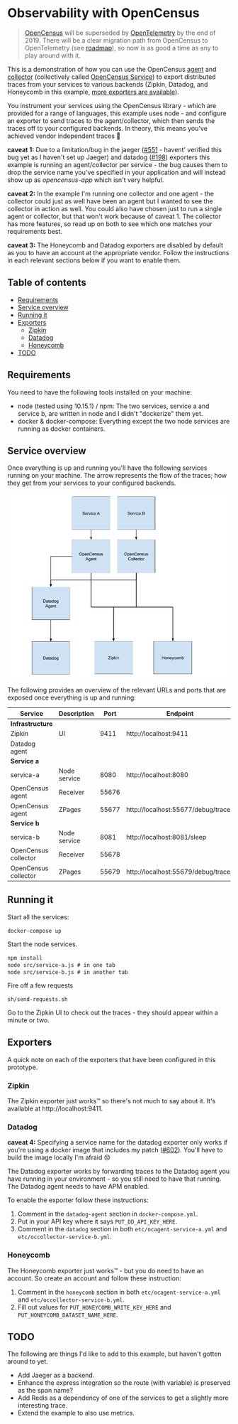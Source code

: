 # Observability with OpenCensus

> [OpenCensus] will be superseded by [OpenTelemetry] by the end of 2019. There will be a clear migration path from OpenCensus to OpenTelemetry (see [roadmap]), so now is as good a time as any to play around with it.

This is a demonstration of how you can use the OpenCensus [agent] and [collector] (collectively called [OpenCensus Service]) to export distributed traces from your services to various backends (Zipkin, Datadog, and Honeycomb in this example, [more exporters are available][exporters]).

You instrument your services using the OpenCensus library - which are provided for a range of languages, this example uses node - and configure an exporter to send traces to the agent/collector, which then sends the traces off to your configured backends. In theory, this means you've achieved vendor independent traces 🎉

**caveat 1:** Due to a limitation/bug in the jaeger ([#551] - havent' verified this bug yet as I haven't set up Jaeger) and datadog ([#198]) exporters this example is running an agent/collector per service - the bug causes them to drop the service name you've specified in your application and will instead show up as *opencensus-app* which isn't very helpful.

**caveat 2:** In the example I'm running one collector and one agent - the collector could just as well have been an agent but I wanted to see the collector in action as well. You could also have chosen just to run a single agent or collector, but that won't work because of caveat 1. The collector has more features, so read up on both to see which one matches your requirements best.

**caveat 3:** The Honeycomb and Datadog exporters are disabled by default as you to have an account at the appropriate vendor. Follow the instructions in each relevant sections below if you want to enable them.

## Table of contents

- [Requirements](#requirements)
- [Service overview](#service-overview)
- [Running it](#running-it)
- [Exporters](#exporters)
  - [Zipkin](#zipkin)
  - [Datadog](#datadog)
  - [Honeycomb](#honeycomb)
- [TODO](#todo)

## Requirements

You need to have the following tools installed on your machine:

- node (tested using 10.15.1) / npm: The two services, service a and service b, are written in node and I didn't "dockerize" them yet.
- docker & docker-compose: Everything except the two node services are running as docker containers.

## Service overview

Once everything is up and running you'll have the following services running on your machine. The arrow represents the flow of the traces; how they get from your services to your configured backends.

<img src="./resources/graph.png" />

The following provides an overview of the relevant URLs and ports that are exposed once everything is up and running:

| Service | Description | Port | Endpoint |
| - | - | - | - |
| **Infrastructure** |  |  |  |
| Zipkin |  UI | 9411 | http://localhost:9411 |
| Datadog agent |  |  | |
| **Service a** | | | |
|servica-a | Node service | 8080 | http://localhost:8080 |
| OpenCensus agent| Receiver | 55676 |
| OpenCensus agent | ZPages | 55677 | http://localhost:55677/debug/tracez |
| **Service b** | | | |
|servica-b | Node service | 8081 | http://localhost:8081/sleep |
| OpenCensus collector| Receiver | 55678 |
| OpenCensus collector | ZPages | 55679 | http://localhost:55679/debug/tracez |

## Running it

Start all the services:

```
docker-compose up
```

Start the node services.

```
npm install
node src/service-a.js # in one tab
node src/service-b.js # in another tab
```

Fire off a few requests

```
sh/send-requests.sh
```

Go to the Zipkin UI to check out the traces - they should appear within a minute or two.

## Exporters

A quick note on each of the exporters that have been configured in this prototype.

### Zipkin

The Zipkin exporter just works™️ so there's not much to say about it. It's available at http://localhost:9411.

### Datadog

**caveat 4:** Specifying a service name for the datadog exporter only works if you're using a docker image that includes my patch ([#602]). You'll have to build the image locally I'm afraid 😞

The Datadog exporter works by forwarding traces to the Datadog agent you have running in your environment - so you still need to have that running. The Datadog agent needs to have APM enabled.

To enable the exporter follow these instructions:

1. Comment in the `datadog-agent` section in `docker-compose.yml`.
1. Put in your API key where it says `PUT_DD_API_KEY_HERE`.
1. Comment in the `datadog` section in both `etc/ocagent-service-a.yml` and `etc/occollector-service-b.yml`.

### Honeycomb

The Honeycomb exporter just works™️ - but you do need to have an account. So create an account and follow these instruction:

1. Comment in the `honeycomb` section in both `etc/ocagent-service-a.yml` and `etc/occollector-service-b.yml`.
1. Fill out values for `PUT_HONEYCOMB_WRITE_KEY_HERE` and `PUT_HONEYCOMB_DATASET_NAME_HERE`.

## TODO

The following are things I'd like to add to this example, but haven't gotten around to yet.

- Add Jaeger as a backend.
- Enhance the express integration so the route (with variable) is preserved as the span name?
- Add Redis as a dependency of one of the services to get a slightly more interesting trace.
- Extend the example to also use metrics.

[OpenCensus]: https://opencensus.io
[OpenTelemetry]: https://opentelemetry.io
[roadmap]: https://medium.com/opentracing/a-roadmap-to-convergence-b074e5815289
[OpenCensus Service]: https://opencensus.io/service/
[exporters]: https://opencensus.io/service/exporters/
[agent]: https://opencensus.io/service/components/agent/
[collector]: https://opencensus.io/service/components/collector/
[Zipkin]: https://zipkin.io
[#198]: https://github.com/census-instrumentation/opencensus-service/issues/198
[#551]: https://github.com/census-instrumentation/opencensus-service/issues/551
[#602]: https://github.com/census-instrumentation/opencensus-service/pull/602
